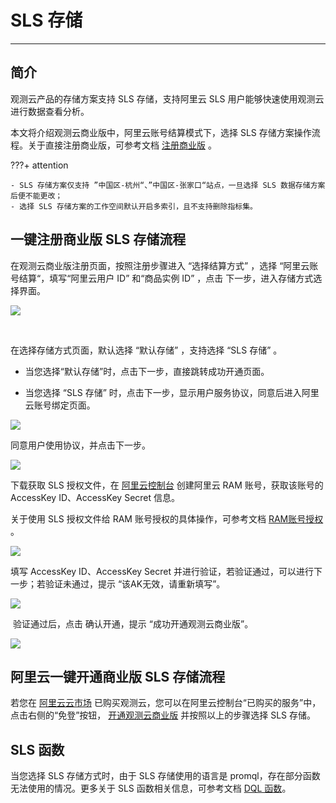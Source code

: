 #  SLS 存储
---

## 简介

观测云产品的存储方案支持 SLS 存储，支持阿里云 SLS 用户能够快速使用观测云进行数据查看分析。

本文将介绍观测云商业版中，阿里云账号结算模式下，选择 SLS 存储方案操作流程。关于直接注册商业版，可参考文档 [注册商业版](../../billing/commercial-version.md) 。

???+ attention

    - SLS 存储方案仅支持 ”中国区-杭州“、”中国区-张家口“站点，一旦选择 SLS 数据存储方案后便不能更改；
    - 选择 SLS 存储方案的工作空间默认开启多索引，且不支持删除指标集。


## 一键注册商业版 SLS 存储流程

在观测云商业版注册页面，按照注册步骤进入 “选择结算方式” ，选择 “阿里云账号结算“，填写“阿里云用户 ID” 和“商品实例 ID” ，点击 下一步，进入存储方式选择界面。

![](../img/1.sls_1.png)

​       

在选择存储方式页面，默认选择 “默认存储” ，支持选择 “SLS 存储” 。

- 当您选择“默认存储”时，点击下一步，直接跳转成功开通页面。

- 当您选择 “SLS 存储” 时，点击下一步，显示用户服务协议，同意后进入阿里云账号绑定页面。

![](../img/1.sls_3.png)

同意用户使用协议，并点击下一步。

![](../img/1.sls_7.png)

下载获取 SLS 授权文件，在 [阿里云控制台](https://www.aliyun.com/) 创建阿里云 RAM 账号，获取该账号的 AccessKey ID、AccessKey Secret 信息。

关于使用 SLS 授权文件给 RAM 账号授权的具体操作，可参考文档 [RAM账号授权](../../billing/converted.md) 。

![](../img/1.sls_4.png)

填写 AccessKey ID、AccessKey Secret 并进行验证，若验证通过，可以进行下一步；若验证未通过，提示 “该AK无效，请重新填写”。

![](../img/1.sls_6.png)



​     验证通过后，点击 确认开通，提示 “成功开通观测云商业版”。

![](../img/1.sls_8.png)


## 阿里云一键开通商业版 SLS 存储流程

若您在 [阿里云云市场](https://market.aliyun.com/products/56838014/cmgj00053362) 已购买观测云，您可以在阿里云控制台“已购买的服务”中，点击右侧的“免登”按钮， [开通观测云商业版](../../billing/billing-account/aliyun-account.md#aliyun-register) 并按照以上的步骤选择 SLS 存储。

## SLS 函数

当您选择 SLS 存储方式时，由于 SLS 存储使用的语言是 promql，存在部分函数无法使用的情况。更多关于 SLS 函数相关信息，可参考文档 [DQL 函数](../../dql/funcs.md#sls)。

